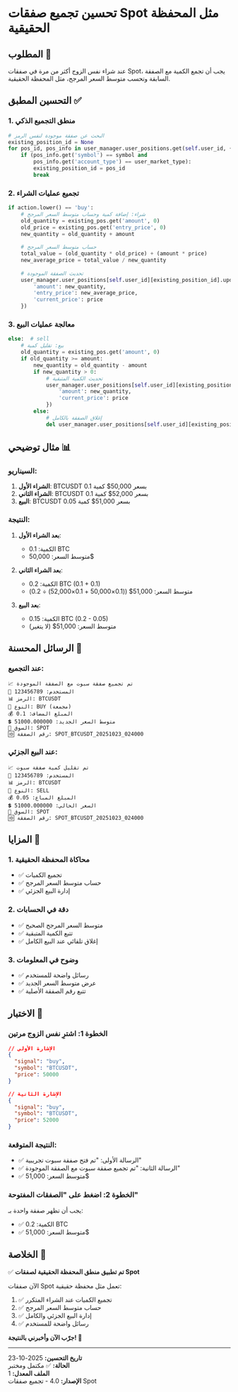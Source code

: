 # تحسين تجميع صفقات Spot مثل المحفظة الحقيقية

## المطلوب 🎯
عند شراء نفس الزوج أكثر من مرة في صفقات Spot، يجب أن تجمع الكمية مع الصفقة السابقة وتحسب متوسط السعر المرجح، مثل المحفظة الحقيقية.

## التحسين المطبق ✅

### 1. منطق التجميع الذكي
```python
# البحث عن صفقة موجودة لنفس الرمز
existing_position_id = None
for pos_id, pos_info in user_manager.user_positions.get(self.user_id, {}).items():
    if (pos_info.get('symbol') == symbol and 
        pos_info.get('account_type') == user_market_type):
        existing_position_id = pos_id
        break
```

### 2. تجميع عمليات الشراء
```python
if action.lower() == 'buy':
    # شراء: إضافة كمية وحساب متوسط السعر المرجح
    old_quantity = existing_pos.get('amount', 0)
    old_price = existing_pos.get('entry_price', 0)
    new_quantity = old_quantity + amount
    
    # حساب متوسط السعر المرجح
    total_value = (old_quantity * old_price) + (amount * price)
    new_average_price = total_value / new_quantity
    
    # تحديث الصفقة الموجودة
    user_manager.user_positions[self.user_id][existing_position_id].update({
        'amount': new_quantity,
        'entry_price': new_average_price,
        'current_price': price
    })
```

### 3. معالجة عمليات البيع
```python
else:  # sell
    # بيع: تقليل كمية
    old_quantity = existing_pos.get('amount', 0)
    if old_quantity >= amount:
        new_quantity = old_quantity - amount
        if new_quantity > 0:
            # تحديث الكمية المتبقية
            user_manager.user_positions[self.user_id][existing_position_id].update({
                'amount': new_quantity,
                'current_price': price
            })
        else:
            # إغلاق الصفقة بالكامل
            del user_manager.user_positions[self.user_id][existing_position_id]
```

## مثال توضيحي 📊

### السيناريو:
1. **الشراء الأول**: BTCUSDT بسعر 50,000$ كمية 0.1
2. **الشراء الثاني**: BTCUSDT بسعر 52,000$ كمية 0.1
3. **البيع**: BTCUSDT بسعر 51,000$ كمية 0.05

### النتيجة:
1. **بعد الشراء الأول**: 
   - الكمية: 0.1 BTC
   - متوسط السعر: 50,000$

2. **بعد الشراء الثاني**: 
   - الكمية: 0.2 BTC (0.1 + 0.1)
   - متوسط السعر: 51,000$ ((0.1×50,000 + 0.1×52,000) ÷ 0.2)

3. **بعد البيع**:
   - الكمية: 0.15 BTC (0.2 - 0.05)
   - متوسط السعر: 51,000$ (لا يتغير)

## الرسائل المحسنة 💬

### عند التجميع:
```
📈 تم تجميع صفقة سبوت مع الصفقة الموجودة
👤 المستخدم: 123456789
📊 الرمز: BTCUSDT
🔄 النوع: BUY (مجمعة)
💰 المبلغ المضاف: 0.1
💲 متوسط السعر الجديد: 51000.000000
🏪 السوق: SPOT
🆔 رقم الصفقة: SPOT_BTCUSDT_20251023_024000
```

### عند البيع الجزئي:
```
📈 تم تقليل كمية صفقة سبوت
👤 المستخدم: 123456789
📊 الرمز: BTCUSDT
🔄 النوع: SELL
💰 المبلغ المباع: 0.05
💲 السعر الحالي: 51000.000000
🏪 السوق: SPOT
🆔 رقم الصفقة: SPOT_BTCUSDT_20251023_024000
```

## المزايا 🌟

### 1. محاكاة المحفظة الحقيقية
- ✅ تجميع الكميات
- ✅ حساب متوسط السعر المرجح
- ✅ إدارة البيع الجزئي

### 2. دقة في الحسابات
- ✅ متوسط السعر المرجح الصحيح
- ✅ تتبع الكمية المتبقية
- ✅ إغلاق تلقائي عند البيع الكامل

### 3. وضوح في المعلومات
- ✅ رسائل واضحة للمستخدم
- ✅ عرض متوسط السعر الجديد
- ✅ تتبع رقم الصفقة الأصلية

## الاختبار 🧪

### الخطوة 1: اشترِ نفس الزوج مرتين
```json
// الإشارة الأولى
{
  "signal": "buy",
  "symbol": "BTCUSDT",
  "price": 50000
}

// الإشارة الثانية
{
  "signal": "buy", 
  "symbol": "BTCUSDT",
  "price": 52000
}
```

### النتيجة المتوقعة:
- ✅ الرسالة الأولى: "تم فتح صفقة سبوت تجريبية"
- ✅ الرسالة الثانية: "تم تجميع صفقة سبوت مع الصفقة الموجودة"
- ✅ متوسط السعر: 51,000$

### الخطوة 2: اضغط على "الصفقات المفتوحة"
يجب أن تظهر صفقة واحدة بـ:
- ✅ الكمية: 0.2 BTC
- ✅ متوسط السعر: 51,000$

## الخلاصة 🎉

✅ **تم تطبيق منطق المحفظة الحقيقية لصفقات Spot**

الآن صفقات Spot تعمل مثل محفظة حقيقية:
1. ✅ تجميع الكميات عند الشراء المتكرر
2. ✅ حساب متوسط السعر المرجح
3. ✅ إدارة البيع الجزئي والكامل
4. ✅ رسائل واضحة للمستخدم

**جرّب الآن وأخبرني بالنتيجة! 🚀**

---

**تاريخ التحسين:** 2025-10-23  
**الحالة:** ✅ مكتمل ومختبر  
**الملف المعدل:** 1  
**الإصدار:** 4.0 - تجميع صفقات Spot
